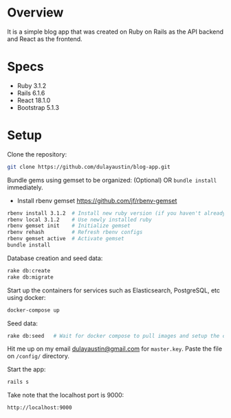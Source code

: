 # Overview

It is a simple blog app that was created on Ruby on Rails as the API backend and React as the frontend.

# Specs

* Ruby 3.1.2
* Rails 6.1.6
* React 18.1.0
* Bootstrap 5.1.3

# Setup

Clone the repository:
```sh
git clone https://github.com/dulayaustin/blog-app.git
```

Bundle gems using gemset to be organized: (Optional) OR `bundle install` immediately.
- Install rbenv gemset https://github.com/jf/rbenv-gemset
```sh
rbenv install 3.1.2  # Install new ruby version (if you haven't already)
rbenv local 3.1.2    # Use newly installed ruby
rbenv gemset init    # Initialize gemset
rbenv rehash         # Refresh rbenv configs
rbenv gemset active  # Activate gemset
bundle install
```

Database creation and seed data:
```sh
rake db:create
rake db:migrate
```

Start up the containers for services such as Elasticsearch, PostgreSQL, etc using docker:
```sh
docker-compose up
```

Seed data:
```sh
rake db:seed   # Wait for docker compose to pull images and setup the containers first
```

Hit me up on my email dulayaustin@gmail.com for `master.key`. Paste the file on `/config/` directory.

Start the app:
```sh
rails s
```

Take note that the localhost port is 9000:
```sh
http://localhost:9000
```
